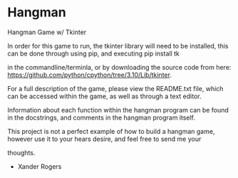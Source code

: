 # Hangman
Hangman Game w/ Tkinter

In order for this game to run, the tkinter library will need to be installed, this can be done through using pip, and executing pip install tk

in the commandline/terminla, or by downloading the source code from here: https://github.com/python/cpython/tree/3.10/Lib/tkinter. 

For a full description of the game, please view the README.txt file, which can be accessed within the game, as well as through a text editor.

Information about each function within the hangman program can be found in the docstrings, and comments in the hangman program itself. 

This project is not a perfect example of how to build a hangman game, however use it to your hears desire, and feel free to send me your 

thoughts.

- Xander Rogers
